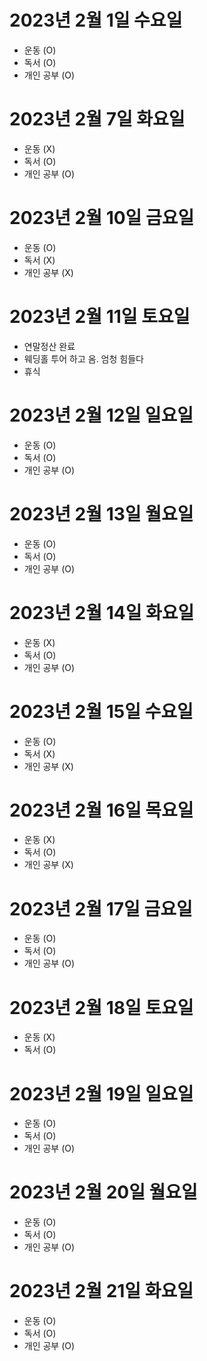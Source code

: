 # 2023년 2월 1일 수요일 

- 운동 (O)
- 독서 (O)
- 개인 공부 (O)

# 2023년 2월 7일 화요일 

- 운동 (X)
- 독서 (O)
- 개인 공부 (O)

# 2023년 2월 10일 금요일 

- 운동 (O)
- 독서 (X)
- 개인 공부 (X)

# 2023년 2월 11일 토요일 

- 연말정산 완료 
- 웨딩홀 투어 하고 옴. 엄청 힘들다 
- 휴식 

# 2023년 2월 12일 일요일 

- 운동 (O)
- 독서 (O)
- 개인 공부 (O)

# 2023년 2월 13일 월요일 

- 운동 (O)
- 독서 (O)
- 개인 공부 (O)

# 2023년 2월 14일 화요일 

- 운동 (X)
- 독서 (O)
- 개인 공부 (O)

# 2023년 2월 15일 수요일 

- 운동 (O)
- 독서 (X)
- 개인 공부 (X)

# 2023년 2월 16일 목요일 

- 운동 (X)
- 독서 (O)
- 개인 공부 (X)

# 2023년 2월 17일 금요일 

- 운동 (O)
- 독서 (O)
- 개인 공부 (O)

# 2023년 2월 18일 토요일 

- 운동 (X)
- 독서 (O)

# 2023년 2월 19일 일요일 

- 운동 (O)
- 독서 (O)
- 개인 공부 (O)

# 2023년 2월 20일 월요일 

- 운동 (O)
- 독서 (O)
- 개인 공부 (O)

# 2023년 2월 21일 화요일 

- 운동 (O)
- 독서 (O)
- 개인 공부 (O)
